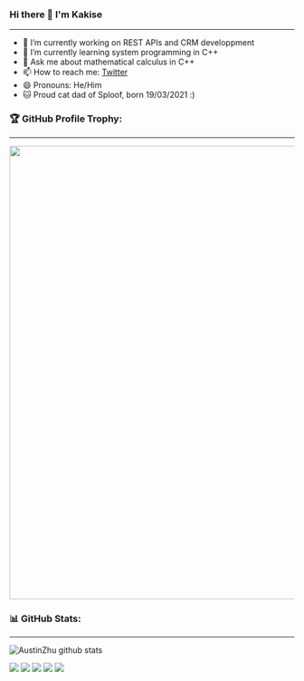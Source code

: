 ### Hi there 👋 I'm Kakise
---

- 🔭 I’m currently working on REST APIs and CRM developpment
- 🌱 I’m currently learning system programming in C++
- 💬 Ask me about mathematical calculus in C++
- 📫 How to reach me: [Twitter](https://twitter.com/austinzhu123)
- 😄 Pronouns: He/Him
- 🐱 Proud cat dad of Sploof, born 19/03/2021 :)

### 🏆 GitHub Profile Trophy:
---
<a href="https://github.com/ryo-ma/github-profile-trophy">
  <img width=800 src="https://github-profile-trophy.vercel.app/?username=AustinZhu&column=8&theme=radical&no-frame=true&no-bg=true"/>
</a>


### 📊 GitHub Stats:
---
![AustinZhu github stats](https://github-readme-stats.vercel.app/api?username=AustinZhu&theme=algolia&show_icons=true&count_private=true)

![](https://github-profile-summary-cards.vercel.app/api/cards/profile-details?username=AustinZhu&theme=github_dark)
![](https://github-profile-summary-cards.vercel.app/api/cards/repos-per-language?username=AustinZhu&theme=github_dark)
![](https://github-profile-summary-cards.vercel.app/api/cards/most-commit-language?username=AustinZhu&theme=github_dark)
![](https://github-profile-summary-cards.vercel.app/api/cards/stats?username=AustinZhu&theme=github_dark)
![](https://github-profile-summary-cards.vercel.app/api/cards/productive-time?username=AustinZhu&theme=github_dark)
